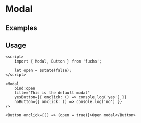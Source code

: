 <script>
	import Example from './Example.svelte';
</script>

# Modal

## Examples

<Example />

## Usage

```svelte
<script>
	import { Modal, Button } from 'fuchs';

	let open = $state(false);
</script>

<Modal
	bind:open
	title="This is the default modal"
	yesButton={{ onclick: () => console.log('yes') }}
	noButton={{ onclick: () => console.log('no') }}
/>

<Button onclick={() => (open = true)}>Open modal</Button>
```
